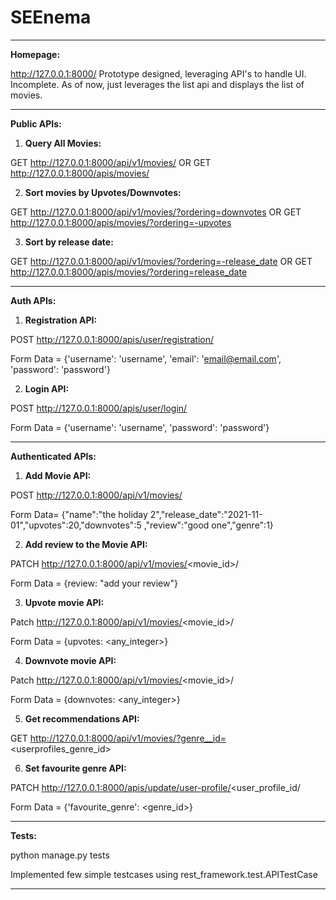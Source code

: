 # SEEnema
_______________________________________________________________________________________________________________________

**Homepage:**

http://127.0.0.1:8000/
Prototype designed, leveraging API's to handle UI.
Incomplete. As of now, just leverages the list api and displays the list of movies.
________________________________________________________________________________________________________________________

**Public APIs:**

1. **Query All Movies:**

GET http://127.0.0.1:8000/api/v1/movies/ 
OR
GET http://127.0.0.1:8000/apis/movies/

2. **Sort movies by Upvotes/Downvotes:**

GET http://127.0.0.1:8000/api/v1/movies/?ordering=downvotes
OR
GET http://127.0.0.1:8000/apis/movies/?ordering=-upvotes

3. **Sort by release date:**

GET http://127.0.0.1:8000/api/v1/movies/?ordering=-release_date 
OR
GET http://127.0.0.1:8000/apis/movies/?ordering=release_date
________________________________________________________________________________________________________________________

**Auth APIs:**

1. **Registration API:**

POST  http://127.0.0.1:8000/apis/user/registration/

Form Data = {'username': 'username', 'email': 'email@email.com', 'password': 'password'}

2. **Login API:**

POST  http://127.0.0.1:8000/apis/user/login/

Form Data = {'username': 'username', 'password': 'password'}
________________________________________________________________________________________________________________________

**Authenticated APIs:**

1. **Add Movie API:**

POST http://127.0.0.1:8000/api/v1/movies/

Form Data= {"name":"the holiday 2","release_date":"2021-11-01","upvotes":20,"downvotes":5
,"review":"good one","genre":1}

2. **Add review to the Movie API:**

PATCH http://127.0.0.1:8000/api/v1/movies/<movie_id>/

Form Data = {review: "add your review"}

3. **Upvote movie API:**

Patch http://127.0.0.1:8000/api/v1/movies/<movie_id>/

Form Data = {upvotes: <any_integer>}

4. **Downvote movie API:**

Patch http://127.0.0.1:8000/api/v1/movies/<movie_id>/

Form Data = {downvotes: <any_integer>}

5. **Get recommendations API:**

GET http://127.0.0.1:8000/api/v1/movies/?genre__id=<userprofiles_genre_id>

6. **Set favourite genre API:**

PATCH http://127.0.0.1:8000/apis/update/user-profile/<user_profile_id/

Form Data = {'favourite_genre': <genre_id>}
________________________________________________________________________________________________________________________

**Tests:**

python manage.py tests

Implemented few simple testcases using rest_framework.test.APITestCase
________________________________________________________________________________________________________________________
